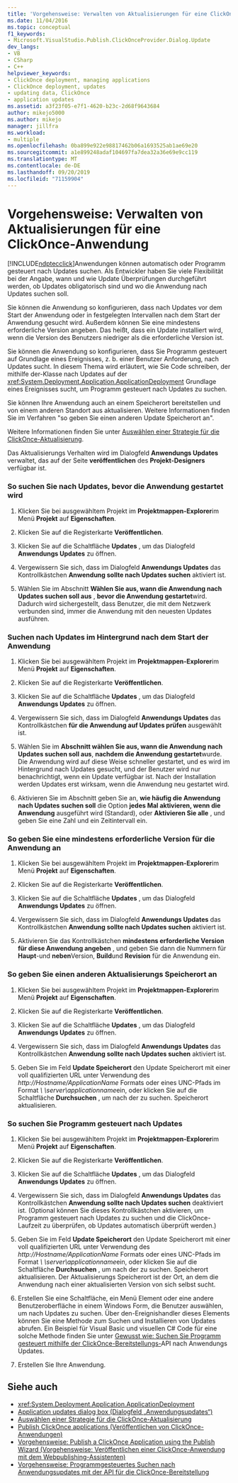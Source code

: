 ```yaml
---
title: 'Vorgehensweise: Verwalten von Aktualisierungen für eine ClickOnce-Anwendung | Microsoft-Dokumentation'
ms.date: 11/04/2016
ms.topic: conceptual
f1_keywords:
- Microsoft.VisualStudio.Publish.ClickOnceProvider.Dialog.Update
dev_langs:
- VB
- CSharp
- C++
helpviewer_keywords:
- ClickOnce deployment, managing applications
- ClickOnce deployment, updates
- updating data, ClickOnce
- application updates
ms.assetid: a3f23f05-e7f1-4620-b23c-2d68f9643684
author: mikejo5000
ms.author: mikejo
manager: jillfra
ms.workload:
- multiple
ms.openlocfilehash: 0ba899e922e98817462b06a1693525ab1ae69e20
ms.sourcegitcommit: a1e899248adaf104697fa7dea32a36e69e9cc119
ms.translationtype: MT
ms.contentlocale: de-DE
ms.lasthandoff: 09/20/2019
ms.locfileid: "71159904"
---
```

# <a name="how-to-manage-updates-for-a-clickonce-application"></a>Vorgehensweise: Verwalten von Aktualisierungen für eine ClickOnce-Anwendung
[!INCLUDE[ndptecclick](../deployment/includes/ndptecclick_md.md)]Anwendungen können automatisch oder Programm gesteuert nach Updates suchen. Als Entwickler haben Sie viele Flexibilität bei der Angabe, wann und wie Update Überprüfungen durchgeführt werden, ob Updates obligatorisch sind und wo die Anwendung nach Updates suchen soll.

 Sie können die Anwendung so konfigurieren, dass nach Updates vor dem Start der Anwendung oder in festgelegten Intervallen nach dem Start der Anwendung gesucht wird. Außerdem können Sie eine mindestens erforderliche Version angeben. Das heißt, dass ein Update installiert wird, wenn die Version des Benutzers niedriger als die erforderliche Version ist.

 Sie können die Anwendung so konfigurieren, dass Sie Programm gesteuert auf Grundlage eines Ereignisses, z. b. einer Benutzer Anforderung, nach Updates sucht. In diesem Thema wird erläutert, wie Sie Code schreiben, der mithilfe der-Klasse nach Updates auf der <xref:System.Deployment.Application.ApplicationDeployment> Grundlage eines Ereignisses sucht, um Programm gesteuert nach Updates zu suchen.

 Sie können Ihre Anwendung auch an einem Speicherort bereitstellen und von einem anderen Standort aus aktualisieren. Weitere Informationen finden Sie im Verfahren "so geben Sie einen anderen Update Speicherort an".

 Weitere Informationen finden Sie unter [Auswählen einer Strategie für die ClickOnce-Aktualisierung](../deployment/choosing-a-clickonce-update-strategy.md).

 Das Aktualisierungs Verhalten wird im Dialogfeld **Anwendungs Updates** verwaltet, das auf der Seite **veröffentlichen** des **Projekt-Designers** verfügbar ist.

### <a name="to-check-for-updates-before-the-application-starts"></a>So suchen Sie nach Updates, bevor die Anwendung gestartet wird

1. Klicken Sie bei ausgewähltem Projekt im **Projektmappen-Explorer**im Menü **Projekt** auf **Eigenschaften**.

2. Klicken Sie auf die Registerkarte **Veröffentlichen**.

3. Klicken Sie auf die Schaltfläche **Updates** , um das Dialogfeld **Anwendungs Updates** zu öffnen.

4. Vergewissern Sie sich, dass im Dialogfeld **Anwendungs Updates** das Kontrollkästchen **Anwendung sollte nach Updates suchen** aktiviert ist.

5. Wählen Sie im Abschnitt **Wählen Sie aus, wann die Anwendung nach Updates suchen soll aus** , **bevor die Anwendung gestartet**wird. Dadurch wird sichergestellt, dass Benutzer, die mit dem Netzwerk verbunden sind, immer die Anwendung mit den neuesten Updates ausführen.

### <a name="to-check-for-updates-in-the-background-after-the-application-starts"></a>Suchen nach Updates im Hintergrund nach dem Start der Anwendung

1. Klicken Sie bei ausgewähltem Projekt im **Projektmappen-Explorer**im Menü **Projekt** auf **Eigenschaften**.

2. Klicken Sie auf die Registerkarte **Veröffentlichen**.

3. Klicken Sie auf die Schaltfläche **Updates** , um das Dialogfeld **Anwendungs Updates** zu öffnen.

4. Vergewissern Sie sich, dass im Dialogfeld **Anwendungs Updates** das Kontrollkästchen **für die Anwendung auf Updates prüfen** ausgewählt ist.

5. Wählen Sie im **Abschnitt wählen Sie aus, wann die Anwendung nach Updates suchen soll aus**, **nachdem die Anwendung gestartet**wurde. Die Anwendung wird auf diese Weise schneller gestartet, und es wird im Hintergrund nach Updates gesucht, und der Benutzer wird nur benachrichtigt, wenn ein Update verfügbar ist. Nach der Installation werden Updates erst wirksam, wenn die Anwendung neu gestartet wird.

6. Aktivieren Sie im Abschnitt geben Sie an, **wie häufig die Anwendung nach Updates suchen soll** die Option **jedes Mal aktivieren, wenn die Anwendung** ausgeführt wird (Standard), oder **Aktivieren Sie alle** , und geben Sie eine Zahl und ein Zeitintervall ein.

### <a name="to-specify-a-minimum-required-version-for-the-application"></a>So geben Sie eine mindestens erforderliche Version für die Anwendung an

1. Klicken Sie bei ausgewähltem Projekt im **Projektmappen-Explorer**im Menü **Projekt** auf **Eigenschaften**.

2. Klicken Sie auf die Registerkarte **Veröffentlichen**.

3. Klicken Sie auf die Schaltfläche **Updates** , um das Dialogfeld **Anwendungs Updates** zu öffnen.

4. Vergewissern Sie sich, dass im Dialogfeld **Anwendungs Updates** das Kontrollkästchen **Anwendung sollte nach Updates suchen** aktiviert ist.

5. Aktivieren Sie das Kontrollkästchen **mindestens erforderliche Version für diese Anwendung angeben** , und geben Sie dann die Nummern für **Haupt**-und **neben**Version, **Build**und **Revision** für die Anwendung ein.

### <a name="to-specify-a-different-update-location"></a>So geben Sie einen anderen Aktualisierungs Speicherort an

1. Klicken Sie bei ausgewähltem Projekt im **Projektmappen-Explorer**im Menü **Projekt** auf **Eigenschaften**.

2. Klicken Sie auf die Registerkarte **Veröffentlichen**.

3. Klicken Sie auf die Schaltfläche **Updates** , um das Dialogfeld **Anwendungs Updates** zu öffnen.

4. Vergewissern Sie sich, dass im Dialogfeld **Anwendungs Updates** das Kontrollkästchen **Anwendung sollte nach Updates suchen** aktiviert ist.

5. Geben Sie im Feld **Update Speicherort** den Update Speicherort mit einer voll qualifizierten URL unter Verwendung des *http://Hostname/ApplicationName* Formats oder eines UNC-Pfads im Format  *\\ \server\applicationname*ein, oder klicken Sie auf die Schaltfläche **Durchsuchen** , um nach der zu suchen. Speicherort aktualisieren.

### <a name="to-check-for-updates-programmatically"></a>So suchen Sie Programm gesteuert nach Updates

1. Klicken Sie bei ausgewähltem Projekt im **Projektmappen-Explorer**im Menü **Projekt** auf **Eigenschaften**.

2. Klicken Sie auf die Registerkarte **Veröffentlichen**.

3. Klicken Sie auf die Schaltfläche **Updates** , um das Dialogfeld **Anwendungs Updates** zu öffnen.

4. Vergewissern Sie sich, dass im Dialogfeld **Anwendungs Updates** das Kontrollkästchen **Anwendung sollte nach Updates suchen** deaktiviert ist. (Optional können Sie dieses Kontrollkästchen aktivieren, um Programm gesteuert nach Updates zu suchen und die ClickOnce-Laufzeit zu überprüfen, ob Updates automatisch überprüft werden.)

5. Geben Sie im Feld **Update Speicherort** den Update Speicherort mit einer voll qualifizierten URL unter Verwendung des *http://Hostname/ApplicationName* Formats oder eines UNC-Pfads im Format  *\\ \server\applicationname*ein, oder klicken Sie auf die Schaltfläche **Durchsuchen** , um nach der zu suchen. Speicherort aktualisieren. Der Aktualisierungs Speicherort ist der Ort, an dem die Anwendung nach einer aktualisierten Version von sich selbst sucht.

6. Erstellen Sie eine Schaltfläche, ein Menü Element oder eine andere Benutzeroberfläche in einem Windows Form, die Benutzer auswählen, um nach Updates zu suchen. Über den-Ereignishandler dieses Elements können Sie eine Methode zum Suchen und Installieren von Updates abrufen. Ein Beispiel für Visual Basic und visuellen C# Code für eine solche Methode finden Sie unter [Gewusst wie: Suchen Sie Programm gesteuert mithilfe der ClickOnce-Bereitstellungs-](../deployment/how-to-check-for-application-updates-programmatically-using-the-clickonce-deployment-api.md)API nach Anwendungs Updates.

7. Erstellen Sie Ihre Anwendung.

## <a name="see-also"></a>Siehe auch
- <xref:System.Deployment.Application.ApplicationDeployment>
- [Application updates dialog box (Dialogfeld „Anwendungsupdates“)](/previous-versions/visualstudio/visual-studio-2010/axw1fa38(v=vs.100))
- [Auswählen einer Strategie für die ClickOnce-Aktualisierung](../deployment/choosing-a-clickonce-update-strategy.md)
- [Publish ClickOnce applications (Veröffentlichen von ClickOnce-Anwendungen)](../deployment/publishing-clickonce-applications.md)
- [Vorgehensweise: Publish a ClickOnce Application using the Publish Wizard (Vorgehensweise: Veröffentlichen einer ClickOnce-Anwendung mit dem Webpublishing-Assistenten)](../deployment/how-to-publish-a-clickonce-application-using-the-publish-wizard.md)
- [Vorgehensweise: Programmgesteuertes Suchen nach Anwendungsupdates mit der API für die ClickOnce-Bereitstellung](../deployment/how-to-check-for-application-updates-programmatically-using-the-clickonce-deployment-api.md)
